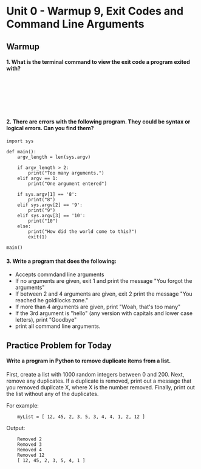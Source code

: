 # Unit 0 - Warmup 9, Exit Codes and Command Line Arguments

## Warmup
#### 1. What is the terminal command to view the exit code a program exited with?

&nbsp;  
&nbsp;  
&nbsp;  
&nbsp;  
&nbsp;  

#### 2. There are errors with the following program. They could be syntax or logical errors. Can you find them?
```
import sys

def main():
    argv_length = len(sys.argv)

    if argv_length > 2:
        print("Too many arguments.")
    elif argv == 1:
        print("One argument entered")

    if sys.argv[1] == '8':
        print("8")
    elif sys.argv[2] == '9':
        print("9")
    elif sys.argv[3] == '10':
        print("10")
    else:
        print("How did the world come to this?")
        exit(1)

main()
```

#### 3. Write a program that does the following:

- Accepts commdand line arguments
- If no arguments are given, exit 1 and print the message "You forgot the arguments"
- If between 2 and 4 arguments are given, exit 2 print the message "You reached he goldilocks zone."
- If more than 4 arguments are given, print "Woah, that's too many"
- If the 3rd argument is "hello" (any version with capitals and lower case letters), print "Goodbye"
- print all command line arguments.


## Practice Problem for Today

#### Write a program in Python to remove duplicate items from a list.

First, create a list with 1000 random integers between 0 and 200.
Next, remove any duplicates. If a duplicate is removed, print out a message that you removed duplicate X, where X is the number removed.
Finally, print out the list without any of the duplicates.

For example:  

```
    myList = [ 12, 45, 2, 3, 5, 3, 4, 4, 1, 2, 12 ]    
```

Output:
```
    Removed 2
    Removed 3
    Removed 4
    Removed 12
    [ 12, 45, 2, 3, 5, 4, 1 ]
```
